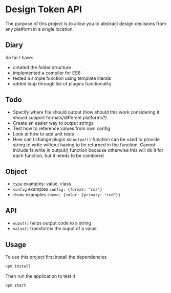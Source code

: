 # Design Token API

The purpose of this project is to allow you to abstract design decisions from any platform in a single location.

## Diary

So far I have:

- created the folder structure
- implemented a compiler for ES6
- tested a simple function using template literals
- added loop through list of plugins functionality

## Todo

- Specify where file should output (how should this work considering it should support formats/different platforms?)
- Create an easier way to output strings
- Test how to reference values from own config
- Look at how to add unit tests
- How can I change plugin so `output()` function can be used to provide string to write without having to be returned in the function. Cannot include fs.write in output() function because otherwise this will do it for each function, but it needs to be combined

## Object

- `type` examples: value, class
- `config` examples `config: {format: "css"}`
- `theme` examples `theme: {color: {primary: "red"}}`


## API

- `ouput()` helps output code to a string
- `value()` transforms the ouput of a value

## Usage

To use this project first install the dependencies

```bash
npm install
```

Then run the application to test it

```bash
npm start
```
